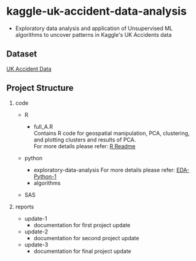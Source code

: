 # kaggle-uk-accident-data-analysis


* Exploratory data analysis and application of Unsupervised ML algorithms to uncover patterns in Kaggle's UK Accidents data
  	      
## Dataset
	
 [UK Accident Data](https://www.kaggle.com/daveianhickey/2000-16-traffic-flow-england-scotland-wales)

## Project Structure
   	   
1. code  
    * R  
      - full_A.R  
      	  Contains R code for geospatial manipulation, PCA, clustering, and plotting clusters and results of PCA.  
	  For more details please refer: [R Readme](https://github.com/srjit/kaggle-uk-accident-data-analysis/blob/master/code/R/readme.md)  

   * python  
      - exploratory-data-analysis
          For more details please refer: [EDA-Python-1](code/python/exploratory-data-analysis/README.md)
      - algorithms


    * SAS  

2. reports
    
    * update-1  
      - documentation for first project update   
    * update-2  
      - documentation for second project update  
    * update-3  
      - documentation for final project update  

